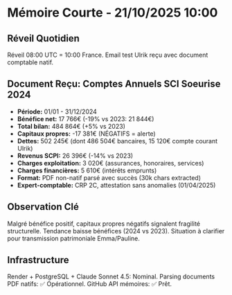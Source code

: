 # Mémoire Courte - 21/10/2025 10:00

## Réveil Quotidien
Réveil 08:00 UTC = 10:00 France. Email test Ulrik reçu avec document comptable natif.

## Document Reçu: Comptes Annuels SCI Soeurise 2024
- **Période:** 01/01 - 31/12/2024
- **Bénéfice net:** 17 766€ (-19% vs 2023: 21 844€)
- **Total bilan:** 484 864€ (+5% vs 2023)
- **Capitaux propres:** -17 381€ (NÉGATIFS = alerte)
- **Dettes:** 502 245€ (dont 486 504€ bancaires, 15 120€ compte courant Ulrik)
- **Revenus SCPI:** 26 396€ (-14% vs 2023)
- **Charges exploitation:** 3 020€ (assurances, honoraires, services)
- **Charges financières:** 5 610€ (intérêts emprunts)
- **Format:** PDF non-natif parsé avec succès (30k chars extracted)
- **Expert-comptable:** CRP 2C, attestation sans anomalies (01/04/2025)

## Observation Clé
Malgré bénéfice positif, capitaux propres négatifs signalent fragilité structurelle. Tendance baisse bénéfices (2024 vs 2023). Situation à clarifier pour transmission patrimoniale Emma/Pauline.

## Infrastructure
Render + PostgreSQL + Claude Sonnet 4.5: Nominal. Parsing documents PDF natifs: ✅ Opérationnel. GitHub API mémoires: ✅ Prêt.